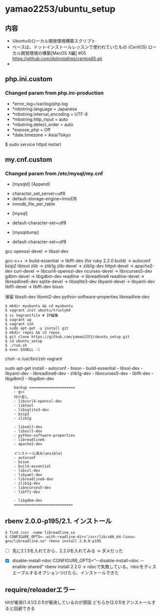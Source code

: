 # yamao2253/ubuntu_setup

## 内容
* Ubuntuのローカル開発環境構築スクリプト
* ベースは、ドットインストールレッスンで使われていたもの (CentOS)
  ローカル開発環境の構築[MacOS X編] #05  
  https://github.com/dotinstallres/centos65.git
* 

## php.ini.custom
### Changed param from php.ini-production
* *error_log=/var/log/php.log
* *mbstring.language = Japanese
* *mbstring.internal_encoding = UTF-8
* *mbstring.http_input = auto
* *mbstring.detect_order = auto
* *expose_php = Off
* *date.timezone = Asia/Tokyo

$ sudo service httpd restart

## my.cnf.custom
### Changed param from /etc/mysql/my.cnf

* [mysqld] (Append)
- character_set_server=utf8
- default-storage-engine=InnoDB
- innodb_file_per_table

* [mysql]
- default-character-set=utf8

* [mysqldump]
- default-character-set=utf8

gcc
openssl-devel   → libssl-dev

gcc-c++         → build-essential
                → libffi-dev  (for ruby 2.2.0 build)
                → autoconf
bzip2
libtool
zlib            → zlib1g
zlib-devel      → zlib1g-dev
httpd-devel     → apache2-dev
curl-devel      → libcurl4-openssl-dev
ncurses-devel   → libncurses5-dev
gdbm-devel      → libgdbm-dev
readline        → libreadline6
readline-devel  → libreadline6-dev
sqlite-devel    → libsqlite3-dev
libyaml-devel   → libyaml-dev
libffi-devel    → libffi-dev
bison

保留
libxslt-dev
libxml2-dev
python-software-properties
libreadline-dev

    $ mkdir myubuntu && cd myubuntu
    $ vagrant init ubuntu/trusty64
    $ vi Vagrantfile # IP編集
    $ vagrant up
    $ vagrant ssh
    $ sudo apt-get -y install git
    $ mkdir repos && cd repos
    $ git clone https://github.com/yamao2253/ubuntu_setup.git
    $ cd ubuntu_setup
    $ ./run.sh
    $ exec $SHELL -l

chsh -s /usr/bin/zsh vagrant

sudo apt-get install 
        - autoconf 
        - bison 
        - build-essential 
        - libssl-dev 
        - libyaml-dev 
        - libreadline6-dev 
        - zlib1g-dev 
        - libncurses5-dev 
        - libffi-dev 
        - libgdbm3 
        - libgdbm-dev
       
        backup =====================
        - gcc
        付け足し
        - libcurl4-openssl-dev
        - libtool
        - libsqlite3-dev
        - bzip2
        - zlib1g

        - libxml2-dev
        - libxslt-dev
        - python-software-properties
        - libreadline6
        - apache2-dev

        インストール済み(ansible)
        - autoconf
        - bison
        - build-essential
        - libssl-dev
        - libyaml-dev
        - libreadline6-dev
        - zlib1g-dev
        - libncurses5-dev
        - libffi-dev

        - libgdbm-dev
        ===========================

## rbenv 2.0.0-p195/2.1. インストール
    $ find /usr -name libreadline.so
    $ CONFIGURE_OPTS=--with-readline-dir="/usr/lib/x86_64-linux-gnu/libreadline.so" rbenv install 2.0.0-p195

- [ ] 先に2.1.5を入れてから、2.2.0を入れてみる
→ ダメだった

- [x] disable-install-rdoc
CONFIGURE_OPTS="--disable-install-rdoc --enable-shared" rbenv install 2.2.0
→ rdocで失敗している。rdocをディスエーブルするオプションつけたら、インストールできた

## require/reloaderエラー
tiltが衝突(1.4.1/2.0.1)が衝突しているのが原因
どちらか(2.0.1)をアンストールすると回避できる
